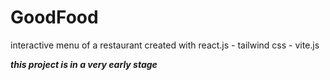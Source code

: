 # GoodFood
interactive menu of a restaurant created with react.js - tailwind css - vite.js

***this project is in a very early stage***
